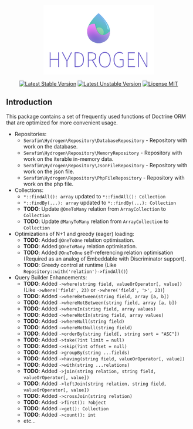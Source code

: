 <p align="center">
    <img src="./resources/logo.png" alt="Hydrogen" />
</p>

<p align="center">
    <a href="https://packagist.org/packages/serafim/hydrogen"><img src="https://poser.pugx.org/serafim/hydrogen/version" alt="Latest Stable Version"></a>
    <a href="https://packagist.org/packages/serafim/hydrogen"><img src="https://poser.pugx.org/serafim/hydrogen/v/unstable" alt="Latest Unstable Version"></a>
    <a href="https://raw.githubusercontent.com/serafim/hydrogen/master/LICENSE"><img src="https://poser.pugx.org/serafim/hydrogen/license" alt="License MIT"></a>
</p>

## Introduction

This package contains a set of frequently used functions of Doctrine ORM 
that are optimized for more convenient usage.

- Repositories:
    - `Serafim\Hydrogen\Repository\DatabaseRepository` - Repository with work on the database.
    - `Serafim\Hydrogen\Repository\MemoryRepository` - Repository with work on the iterable in-memory data.
    - `Serafim\Hydrogen\Repository\JsonFileRepository` - Repository with work on the json file.
    - `Serafim\Hydrogen\Repository\PhpFileRepository` - Repository with work on the php file.
- Collections:
    - `*::findAll(): array` updated to `*::findAll(): Collection` 
    - `*::findBy(...): array` updated to `*::findBy(...): Collection`
    - **TODO**: Update `@OneToMany` relation from `ArrayCollection` to `Collection`
    - **TODO**: Update `@ManyToMany` relation from `ArrayCollection` to `Collection`
- Optimizations of N+1 and greedy (eager) loading:
    - **TODO**: Added `@OneToOne` relation optimisation.
    - **TODO**: Added `@OneToMany` relation optimisation.
    - **TODO**: Added `@OneToOne` self-referencing relation optimisation (Required as an analog of Embeddable with Discriminator support).
    - **TODO**: Greedy control at runtime (Like `Repository::with('relation')->findAll()`)
- Query Builder Enhancements:
    - **TODO**: Added `->where(string field, valueOrOperator[, value])` (Like `->where('field', 23)` or `->where('field', '>', 23)`)
    - **TODO**: Added `->whereBetween(string field, array [a, b])`
    - **TODO**: Added `->whereNotBetween(string field, array [a, b])`
    - **TODO**: Added `->whereIn(string field, array values)`
    - **TODO**: Added `->whereNotIn(string field, array values)`
    - **TODO**: Added `->whereNull(string field)`
    - **TODO**: Added `->whereNotNull(string field)`
    - **TODO**: Added `->orderBy(string field[, string sort = "ASC"])`
    - **TODO**: Added `->take(?int limit = null)`
    - **TODO**: Added `->skip(?int offset = null)`
    - **TODO**: Added `->groupBy(string ...fields)`
    - **TODO**: Added `->having(string field, valueOrOperator[, value])`
    - **TODO**: Added `->with(string ...relations)`
    - **TODO**: Added `->join(string relation, string field, valueOrOperator[, value])`
    - **TODO**: Added `->leftJoin(string relation, string field, valueOrOperator[, value])`
    - **TODO**: Added `->crossJoin(string relation)`
    - **TODO**: Added `->first(): ?object`
    - **TODO**: Added `->get(): Collection`
    - **TODO**: Added `->count(): int`
    - etc...
    
